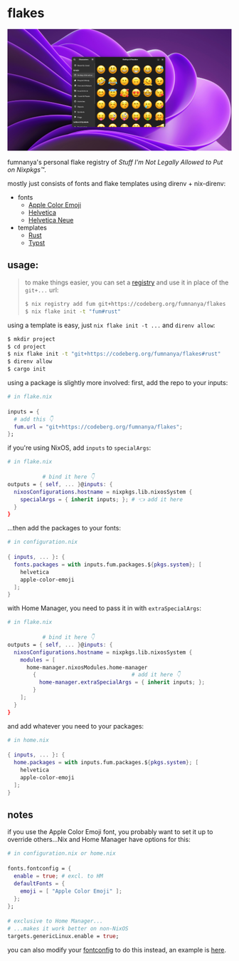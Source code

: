 # flakes

![feature image showing some emojis with the Apple Color Emoji font](feature.png)

fumnanya's personal flake registry of _Stuff I'm Not Legally Allowed to Put on Nixpkgs™_.

mostly just consists of fonts and flake templates using direnv + nix-direnv:

- fonts
  - [Apple Color Emoji](fonts/apple-color-emoji.nix)
  - [Helvetica](fonts/helvetica.nix)
  - [Helvetica Neue](fonts/helvetica-neue.nix)
- templates
    - [Rust](templates/rust/)
    - [Typst](templates/typst/)

## usage:

> to make things easier, you can set a [registry](https://nix.dev/manual/nix/2.24/command-ref/new-cli/nix3-registry) and use it in place of the `git+...` url: 
> ```sh
> $ nix registry add fum git+https://codeberg.org/fumnanya/flakes 
> $ nix flake init -t "fum#rust"
> ```

using a template is easy, just `nix flake init -t ...` and `direnv allow`:
```sh
$ mkdir project
$ cd project
$ nix flake init -t "git+https://codeberg.org/fumnanya/flakes#rust"
$ direnv allow
$ cargo init
```

using a package is slightly more involved: first, add the repo to your inputs:
```nix
# in flake.nix

inputs = {
  # add this 👇
  fum.url = "git+https://codeberg.org/fumnanya/flakes";
};
```

if you're using NixOS, add `inputs` to `specialArgs`:
```nix
# in flake.nix

           # bind it here 👇
outputs = { self, ... }@inputs: {
  nixosConfigurations.hostname = nixpkgs.lib.nixosSystem {
    specialArgs = { inherit inputs; }; # 👈 add it here
  }
}
```

...then add the packages to your fonts:
```nix
# in configuration.nix

{ inputs, ... }: {
  fonts.packages = with inputs.fum.packages.${pkgs.system}; [
    helvetica
    apple-color-emoji
  ];
}
```

with Home Manager, you need to pass it in with `extraSpecialArgs`:
```nix
# in flake.nix

           # bind it here 👇
outputs = { self, ... }@inputs: {
  nixosConfigurations.hostname = nixpkgs.lib.nixosSystem {
    modules = [
      home-manager.nixosModules.home-manager
        {                              # add it here 👇
          home-manager.extraSpecialArgs = { inherit inputs; };
        }
    ];
  }
}
```

and add whatever you need to your packages:

```nix
# in home.nix

{ inputs, ... }: {
  home.packages = with inputs.fum.packages.${pkgs.system}; [
    helvetica
    apple-color-emoji
  ];
}
```

## notes

if you use the Apple Color Emoji font, you probably want to set it up to override others...Nix and Home Manager have options for this:

```nix
# in configuration.nix or home.nix

fonts.fontconfig = {
  enable = true; # excl. to HM
  defaultFonts = {
    emoji = [ "Apple Color Emoji" ];
  };
};

# exclusive to Home Manager...
# ...makes it work better on non-NixOS
targets.genericLinux.enable = true;
```

you can also modify your [fontconfig](https://wiki.archlinux.org/title/Font_configuration#Fontconfig_configuration) to do this instead, an example is [here](https://aur.archlinux.org/cgit/aur.git/tree/75-apple-color-emoji.conf?h=ttf-apple-emoji).